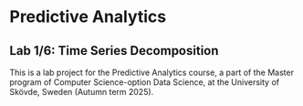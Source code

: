 # Predictive Analytics

## Lab 1/6: Time Series Decomposition

This is a lab project for the Predictive Analytics course, a part of the Master program of Computer Science-option Data Science, at the University of Skövde, Sweden (Autumn term 2025).
